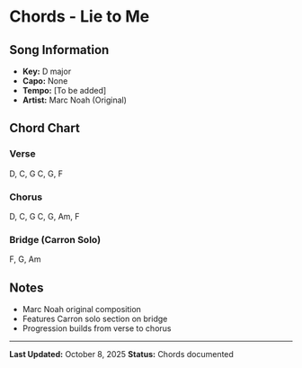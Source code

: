 # Chords - Lie to Me

## Song Information
- **Key:** D major
- **Capo:** None
- **Tempo:** [To be added]
- **Artist:** Marc Noah (Original)

## Chord Chart

### Verse
D, C, G
C, G, F

### Chorus
D, C, G
C, G, Am, F

### Bridge (Carron Solo)
F, G, Am

## Notes
- Marc Noah original composition
- Features Carron solo section on bridge
- Progression builds from verse to chorus

---

**Last Updated:** October 8, 2025
**Status:** Chords documented
